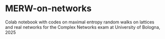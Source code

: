 # MERW-on-networks
Colab notebook with codes on maximal entropy random walks on lattices and real networks for the Complex Networks exam at University of Bologna, 2025
